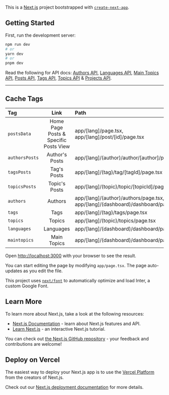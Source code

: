 This is a [Next.js](https://nextjs.org/) project bootstrapped with
[`create-next-app`](https://github.com/vercel/next.js/tree/canary/packages/create-next-app).

## Getting Started

First, run the development server:

```bash
npm run dev
# or
yarn dev
# or
pnpm dev
```

Read the following for API docs: [Authors API](/src/app/api/(authors)),
[Languages API](/src/app/api/(languages)),
[Main Topics API](/src/app/api/(mainTopics)), [Posts API](/src/app/api/(posts)),
[Tags API](/src/app/api/(tags)), [Topics API](/src/app/api/(topics)) &
[Projects API](/src/app/api/(projects)).

---

## Cache Tags

| Tag            |                 Link                  | Path                                                                            |
| :------------- | :-----------------------------------: | :------------------------------------------------------------------------------ |
| `postsData`    | Home Page Posts & Specific Posts View | app/[lang]/page.tsx, app/[lang]/post/[id]/page.tsx                              |
| `authorsPosts` |            Author's Posts             | app/[lang]/(author)/author/[author]/page.tsx                                    |
| `tagsPosts`    |              Tag's Posts              | app/[lang]/(tag)/tag/[tagId]/page.tsx                                           |
| `topicsPosts`  |             Topic's Posts             | app/[lang]/(topic)/topic/[topicId]/page.tsx                                     |
| `authors`      |                Authors                | app/[lang]/(author)/authors/page.tsx, app/[lang]/(dashboard)/dashboard/page.tsx |
| `tags`         |                 Tags                  | app/[lang]/(tag)/tags/page.tsx                                                  |
| `topics`       |                Topics                 | app/[lang]/(topic)/topics/page.tsx                                              |
| `languages`    |               Languages               | app/[lang]/(dashboard)/dashboard/page.tsx                                       |
| `maintopics`   |              Main Topics              | app/[lang]/(dashboard)/dashboard/page.tsx                                       |

Open [http://localhost:3000](http://localhost:3000) with your browser to see the
result.

You can start editing the page by modifying `app/page.tsx`. The page
auto-updates as you edit the file.

This project uses
[`next/font`](https://nextjs.org/docs/basic-features/font-optimization) to
automatically optimize and load Inter, a custom Google Font.

## Learn More

To learn more about Next.js, take a look at the following resources:

- [Next.js Documentation](https://nextjs.org/docs) - learn about Next.js
  features and API.
- [Learn Next.js](https://nextjs.org/learn) - an interactive Next.js tutorial.

You can check out
[the Next.js GitHub repository](https://github.com/vercel/next.js/) - your
feedback and contributions are welcome!

## Deploy on Vercel

The easiest way to deploy your Next.js app is to use the
[Vercel Platform](https://vercel.com/new?utm_medium=default-template&filter=next.js&utm_source=create-next-app&utm_campaign=create-next-app-readme)
from the creators of Next.js.

Check out our
[Next.js deployment documentation](https://nextjs.org/docs/deployment) for more
details.
